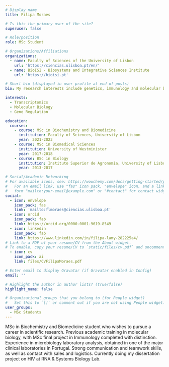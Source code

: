 ```yaml
---
# Display name
title: Filipa Moraes

# Is this the primary user of the site?
superuser: false

# Role/position
role: MSc Student

# Organizations/Affiliations
organizations:
  - name: Faculty of Sciences of the University of Lisbon
    url: 'https://ciencias.ulisboa.pt/en/'
  - name: BioISI - Biosystems and Integrative Sciences Institute
    url: 'https://bioisi.pt'

# Short bio (displayed in user profile at end of posts)
bio: My research interests include genetics, immunology and molecular biology.

interests:
  - Transcriptomics
  - Molecular Biology
  - Gene Regulation

education:
  courses:
    - course: MSc in Biochemistry and Biomedicine
      institution: Faculty of Sciences, University of Lisbon
      year: 2021-2023
    - course: MSc in Biomedical Sciences
      institution: University of Westminister
      year: 2017-2018
    - course: BSc in Biology
      institution: Instituto Superior de Agronomia, University of Lisbon
      year: 2013-2017

# Social/Academic Networking
# For available icons, see: https://wowchemy.com/docs/getting-started/page-builder/#icons
#   For an email link, use "fas" icon pack, "envelope" icon, and a link in the
#   form "mailto:your-email@example.com" or "#contact" for contact widget.
social:
  - icon: envelope
    icon_pack: fas
    link: 'mailto:flmoraes@ciencias.ulisboa.pt'
  - icon: orcid
    icon_pack: fab
    link: https://orcid.org/0000-0001-9619-8549
  - icon: linkedin
    icon_pack: fab
    link: https://www.linkedin.com/in/filipa-lamy-282225a4/
# Link to a PDF of your resume/CV from the About widget.
# To enable, copy your resume/CV to `static/files/cv.pdf` and uncomment the lines below.
  - icon: cv
    icon_pack: ai
    link: files/CVFilipaMoraes.pdf

# Enter email to display Gravatar (if Gravatar enabled in Config)
email: ''

# Highlight the author in author lists? (true/false)
highlight_name: false

# Organizational groups that you belong to (for People widget)
#   Set this to `[]` or comment out if you are not using People widget.
user_groups:
  - MSc Students
---
```


MSc in Biochemistry and Biomedicine student who wishes to pursue a career in scientific research. Previous academic training in molecular biology, with MSc final project in Immunology completed with distinction. Experience in microbiology laboratory analysis, obtained in one of the major clinical laboratories in Portugal. Strong communication and teamwork skills, as well as contact with sales and logistics. Currently doing my dissertation project on HIV at RNA & Systems Biology Lab. 
